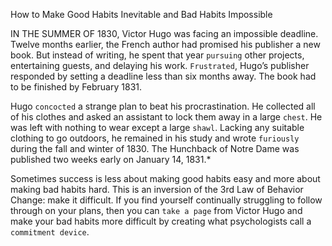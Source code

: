 How to Make Good Habits Inevitable and Bad Habits Impossible

IN THE SUMMER OF 1830, Victor Hugo was facing an impossible deadline.
Twelve months earlier, the French author had promised his
publisher a new book. But instead of writing, he spent that year
`pursuing` other projects, entertaining guests, and delaying his work.
`Frustrated`, Hugo’s publisher responded by setting a deadline less than
six months away. The book had to be finished by February 1831.

Hugo `concocted` a strange plan to beat his procrastination. He
collected all of his clothes and asked an assistant to lock them away in
a large `chest`. He was left with nothing to wear except a large `shawl`.
Lacking any suitable clothing to go outdoors, he remained in his study
and wrote `furiously` during the fall and winter of 1830. The Hunchback
of Notre Dame was published two weeks early on January 14, 1831.*

Sometimes success is less about making good habits easy and more
about making bad habits hard. This is an inversion of the 3rd Law of
Behavior Change: make it difficult. If you find yourself continually
struggling to follow through on your plans, then you can `take a page`
from Victor Hugo and make your bad habits more difficult by creating
what psychologists call a `commitment device`.